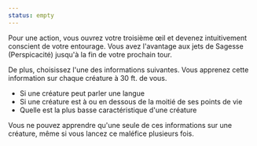 ```yaml
---
status: empty
---
```

Pour une action, vous ouvrez votre troisième œil et devenez intuitivement conscient de votre entourage. Vous avez l'avantage aux jets de Sagesse (Perspicacité) jusqu'à la fin de votre prochain tour.

De plus, choisissez l'une des informations suivantes. Vous apprenez cette information sur chaque créature à 30 ft. de vous.

 - Si une créature peut parler une langue
 - Si une créature est à ou en dessous de la moitié de ses points de vie
 - Quelle est la plus basse caractéristique d'une créature

Vous ne pouvez apprendre qu'une seule de ces informations sur une créature, même si vous lancez ce maléfice plusieurs fois.

